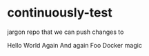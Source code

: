 continuously-test
=================
jargon
repo that we can push changes to

Hello
World
Again
And again
Foo
Docker magic
